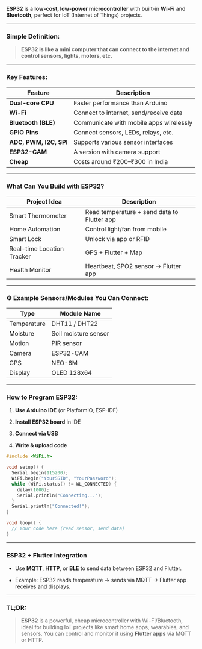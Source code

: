 **ESP32** is a **low-cost, low-power microcontroller** with built-in **Wi-Fi** and **Bluetooth**, perfect for IoT (Internet of Things) projects.

---
###  Simple Definition:

> **ESP32 is like a mini computer that can connect to the internet and control sensors, lights, motors, etc.**

---

###  Key Features:

| Feature                | Description                             |
| ---------------------- | --------------------------------------- |
| **Dual-core CPU**      | Faster performance than Arduino         |
| **Wi-Fi**              | Connect to internet, send/receive data  |
| **Bluetooth (BLE)**    | Communicate with mobile apps wirelessly |
| **GPIO Pins**          | Connect sensors, LEDs, relays, etc.     |
| **ADC, PWM, I2C, SPI** | Supports various sensor interfaces      |
| **ESP32-CAM**          | A version with camera support           |
|  **Cheap**             | Costs around ₹200–₹300 in India         |

---

###  What Can You Build with ESP32?

| Project Idea               | Description                                 |
| -------------------------- | ------------------------------------------- |
| Smart Thermometer          | Read temperature + send data to Flutter app |
| Home Automation            | Control light/fan from mobile               |
| Smart Lock                 | Unlock via app or RFID                      |
| Real-time Location Tracker | GPS + Flutter + Map                         |
|  Health Monitor            | Heartbeat, SPO2 sensor → Flutter app        |

---

### ⚙️ Example Sensors/Modules You Can Connect:

| Type        | Module Name          |
| ----------- | -------------------- |
| Temperature | DHT11 / DHT22        |
| Moisture    | Soil moisture sensor |
| Motion      | PIR sensor           |
| Camera      | ESP32-CAM            |
| GPS         | NEO-6M               |
| Display     | OLED 128x64          |

---

###  How to Program ESP32:

1. **Use Arduino IDE** (or PlatformIO, ESP-IDF)
    
2. **Install ESP32 board** in IDE
    
3. **Connect via USB**
    
4. **Write & upload code**
    


```cpp
#include <WiFi.h>

void setup() {
  Serial.begin(115200);
  WiFi.begin("YourSSID", "YourPassword");
  while (WiFi.status() != WL_CONNECTED) {
    delay(1000);
    Serial.println("Connecting...");
  }
  Serial.println("Connected!");
}

void loop() {
  // Your code here (read sensor, send data)
}
```
---

###  ESP32 + Flutter Integration

- Use **MQTT**, **HTTP**, or **BLE** to send data between ESP32 and Flutter.
    
- Example: ESP32 reads temperature → sends via MQTT → Flutter app receives and displays.
    

---

###  TL;DR:

> **ESP32** is a powerful, cheap microcontroller with Wi-Fi/Bluetooth, ideal for building IoT projects like smart home apps, wearables, and sensors. You can control and monitor it using **Flutter apps** via MQTT or HTTP.